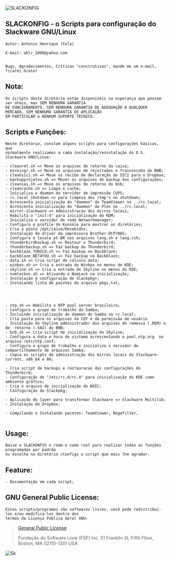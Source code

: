 
![SLACKONFIG][logo]

[logo]: https://bytebucket.org/ahlrodrigues/slackonfig/raw/adca69d05d4b9db0ee9cfa65f54cad4e87dabad7/imgs/Slackware1.png




**SLACKONFIG** - o Scripts para configuração do Slackware GNU/Linux
--------------


```
Autor: Antonio Henrique (Fela)

E-mail: ahlr_2000@yahoo.com


Bugs, Agradecimentos, Críticas "construtivas", mande me um e-mail, ficarei Grato!
```


**Nota:**
----------
```
Os scripts deste diretório estão disponíveis na esperança que possam ser úteis, mas SEM NENHUMA GARANTIA
DE FUNCIONAMENTO, SEM NENHUMA GARANTIA DE ADEQUAÇÃO A QUALQUER MERCADO, SEM NENHUMA GARANTIA DE APLICAÇÃO
EM PARTICULAR e NENHUM SUPORTE TÉCNICO.
```


**Scripts e Funções:**
----------------------
```
Neste diretório, constam alguns scripts para configurações básicas, que 
normalmente realizamos a cada instalação/reinstalação do O.S. Slackware GNU/Linux:

- cleanret.sh => Move os arquivos de retorno da caixa;
- mvrejsgr.sh => Move os arquivos de rejeitados e francesinha do BNB;
- cleansici.sh => Move os recibo de declaração do SICI para o Dropbox;
- backupprojetos.sh => Mover os arquivos de backup das configurações;
- cleansai.sh => Move os arquivos de retorno do bnb;
- cleancache.sh => Limpa o cache;
- Inicializa o deamon do servidor de impressão CUPS;
- rc.local_shutdown => para limpeza dos /tmp's no shutdown;
- Acrescenta inicialização do "daemon" do TeamViewer no ../rc.local;
- Acrescenta inicialização do "daemon" do Plex no ../rc.local;
- mirror-slackware => Administracao dos mirros locais;
- Habilita o "init:4" para inicialização do KDM;
- Inicializa o servidor de rede Networkmanager;
- Configura o profile do Konsole para mostrar os diretórios;
- Cria a pasta /opt/caixa/Recebidos;
- Instalação do driver da impressora Brother-DCP7065;
- Configura o locale pt-BR nos arquivos lang.sh e lang.csh;
- thunderbirdbackup.sh => Restaur o Thunderbird;
- thunderbackup.sh => Faz backup do Thunderbird;
- backblaze_TONICO.sh => Faz backup no Backblaze;
- backblaze_NET4YOU.sh => Faz backup no Backblaze;
- data.sh => Cria script de calculo data;
- winbox.sh => Cria a entrada do Winbox no mennu do KDE;
- skyline.sh => Cria a entrada do Skyline no mennu do KDE;
- numlockon.sh => Ativando o NumLock na inicialização;
- Instalação e configuração do Slackpkg+;
- Instalando lista de pacotes do arquivo pkgs.txt;




- ntp.sh => Habilita o NTP pool server brasileiro;
- Configura o grupo de trabalho do Samba;
- Incluindo inicialização do daemon do Samba no rc.local;
- Cria pasta para os arquivos da CEF e dá permissão de usuário
- Instalação do Skyline administrador dos arquivos de remessa (.REM) e de  retorno (.SAI) do BNB;
- bnb.sh => Cria script de inicialização do Skyline; 
- Configura a data e hora do sistema acrescentando o pool.ntp.org  no arquivo /etc/ntp.conf;
- Configura o grupo de trabalho e inicializa o servidor de compartilhamento de arquivos Samba;
- Copia os scripts de administração dos mirros locais do Slackware-current, x86_64 e 86;

- Cria script de backups e restauracao das configurações do Thunderbird;
- Configuração do "/etc/rc.d/rc.4" para inicialização do KDE como ambiente gráfico;
- Cria o arquivo de inicialização do BOIC;
- Configuração do Slackpkg;

- Aplicação do layer para transformar Slackware => Slackware Multilib;
- Instalação do Dropbox;

- Compilando e Instalando pacotes: TeamViewer, Bogofilter,


```


Usage:
------
```
Baixe o SLACKONFIG e rode-o como root para realizar todas as funções programadas por padrão
ou escolha no diretório /Configs o script que mais lhe agradar.
```


Feature:
--------
```
- Documentação em cada script;
```


**GNU General Public License:**
-------------------------------
```
Estes scripts/programas são softwares livres, você pode redistribuí-los e/ou modifica-los dentro dos
termos da Licença Pública Geral GNU:
```
> [General Public License](https://pt.wikipedia.org/wiki/GNU_General_Public_License)
>
>Fundação do Software Livre (FSF) Inc. 51 Franklin St, Fifth Floor, Boston, MA 02110-1301 USA


![Sk][pe]

[pe]: https://bytebucket.org/ahlrodrigues/slackonfig/raw/adca69d05d4b9db0ee9cfa65f54cad4e87dabad7/imgs/poweredbyslack.gif